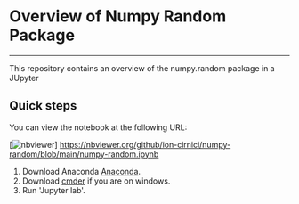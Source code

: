 # Overview of Numpy Random Package

***

This repository contains an overview of the numpy.random package in a JUpyter 

## Quick steps
 
 You can view the notebook at the following URL:

[![nbviewer](https://raw.githubusercontent.com/jupyter/design/master/logos/Badges/nbviewer_badge.svg)]
 https://nbviewer.org/github/ion-cirnici/numpy-random/blob/main/numpy-random.ipynb

1. Download Anaconda [Anaconda]().
2. Download [cmder]() if you are on windows.
3. Run 'Jupyter lab'.